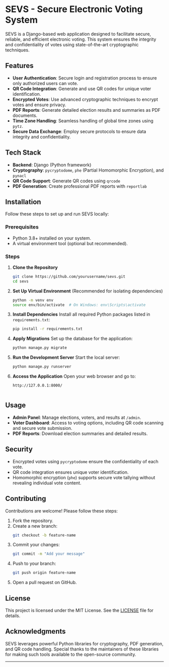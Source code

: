 
# SEVS - Secure Electronic Voting System

SEVS is a Django-based web application designed to facilitate secure, reliable, and efficient electronic voting. This system ensures the integrity and confidentiality of votes using state-of-the-art cryptographic techniques.

## Features

- **User Authentication**: Secure login and registration process to ensure only authorized users can vote.
- **QR Code Integration**: Generate and use QR codes for unique voter identification.
- **Encrypted Votes**: Use advanced cryptographic techniques to encrypt votes and ensure privacy.
- **PDF Reports**: Generate detailed election results and summaries as PDF documents.
- **Time Zone Handling**: Seamless handling of global time zones using `pytz`.
- **Secure Data Exchange**: Employ secure protocols to ensure data integrity and confidentiality.

## Tech Stack

- **Backend**: Django (Python framework)
- **Cryptography**: `pycryptodome`, `phe` (Partial Homomorphic Encryption), and `pynacl`
- **QR Code Support**: Generate QR codes using `qrcode`
- **PDF Generation**: Create professional PDF reports with `reportlab`

## Installation

Follow these steps to set up and run SEVS locally:

### Prerequisites

- Python 3.8+ installed on your system.
- A virtual environment tool (optional but recommended).

### Steps

1. **Clone the Repository**
   ```bash
   git clone https://github.com/yourusername/sevs.git
   cd sevs
   ```

2. **Set Up Virtual Environment**
   (Recommended for isolating dependencies)
   ```bash
   python -m venv env
   source env/bin/activate  # On Windows: env\Scripts\activate
   ```

3. **Install Dependencies**
   Install all required Python packages listed in `requirements.txt`:
   ```bash
   pip install -r requirements.txt
   ```

4. **Apply Migrations**
   Set up the database for the application:
   ```bash
   python manage.py migrate
   ```

5. **Run the Development Server**
   Start the local server:
   ```bash
   python manage.py runserver
   ```

6. **Access the Application**
   Open your web browser and go to:
   ```
   http://127.0.0.1:8000/


## Usage

- **Admin Panel**: Manage elections, voters, and results at `/admin`.
- **Voter Dashboard**: Access to voting options, including QR code scanning and secure vote submission.
- **PDF Reports**: Download election summaries and detailed results.

## Security

- Encrypted votes using `pycryptodome` ensure the confidentiality of each vote.
- QR code integration ensures unique voter identification.
- Homomorphic encryption (`phe`) supports secure vote tallying without revealing individual vote content.

## Contributing

Contributions are welcome! Please follow these steps:

1. Fork the repository.
2. Create a new branch:
   ```bash
   git checkout -b feature-name
   ```
3. Commit your changes:
   ```bash
   git commit -m "Add your message"
   ```
4. Push to your branch:
   ```bash
   git push origin feature-name
   ```
5. Open a pull request on GitHub.

## License

This project is licensed under the MIT License. See the [LICENSE](LICENSE) file for details.

## Acknowledgments

SEVS leverages powerful Python libraries for cryptography, PDF generation, and QR code handling. Special thanks to the maintainers of these libraries for making such tools available to the open-source community.

---
